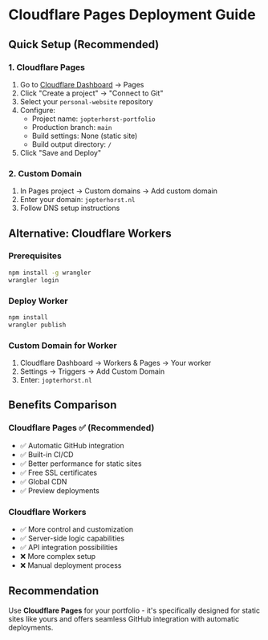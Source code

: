 # Cloudflare Pages Deployment Guide

## Quick Setup (Recommended)

### 1. Cloudflare Pages
1. Go to [Cloudflare Dashboard](https://dash.cloudflare.com) → Pages
2. Click "Create a project" → "Connect to Git"
3. Select your `personal-website` repository
4. Configure:
   - Project name: `jopterhorst-portfolio`
   - Production branch: `main`
   - Build settings: None (static site)
   - Build output directory: `/`
5. Click "Save and Deploy"

### 2. Custom Domain
1. In Pages project → Custom domains → Add custom domain
2. Enter your domain: `jopterhorst.nl`
3. Follow DNS setup instructions

## Alternative: Cloudflare Workers

### Prerequisites
```bash
npm install -g wrangler
wrangler login
```

### Deploy Worker
```bash
npm install
wrangler publish
```

### Custom Domain for Worker
1. Cloudflare Dashboard → Workers & Pages → Your worker
2. Settings → Triggers → Add Custom Domain
3. Enter: `jopterhorst.nl`

## Benefits Comparison

### Cloudflare Pages ✅ (Recommended)
- ✅ Automatic GitHub integration
- ✅ Built-in CI/CD
- ✅ Better performance for static sites
- ✅ Free SSL certificates
- ✅ Global CDN
- ✅ Preview deployments

### Cloudflare Workers
- ✅ More control and customization
- ✅ Server-side logic capabilities
- ✅ API integration possibilities
- ❌ More complex setup
- ❌ Manual deployment process

## Recommendation
Use **Cloudflare Pages** for your portfolio - it's specifically designed for static sites like yours and offers seamless GitHub integration with automatic deployments.
